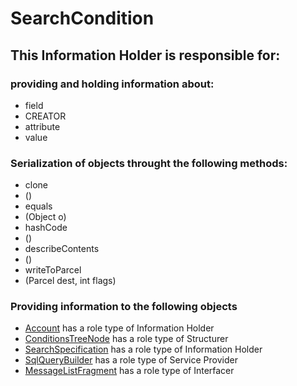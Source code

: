 # SearchCondition
## This Information Holder is responsible for:
### providing and holding information about: 
* field
* CREATOR
* attribute
* value
### Serialization of objects throught the following methods:
* clone
* ()
* equals
* (Object o)
* hashCode
* ()
* describeContents
* ()
* writeToParcel
* (Parcel dest, int flags)
### Providing information to the following objects 
* [Account](../InformationHolders/Account.md) has a role type of Information Holder
* [ConditionsTreeNode](../Structurers/ConditionsTreeNode.md) has a role type of Structurer
* [SearchSpecification](../InformationHolders/SearchSpecification.md) has a role type of Information Holder
* [SqlQueryBuilder](../ServiceProviders/SqlQueryBuilder.md) has a role type of Service Provider
* [MessageListFragment](../Interfacers/MessageListFragment.md) has a role type of Interfacer
